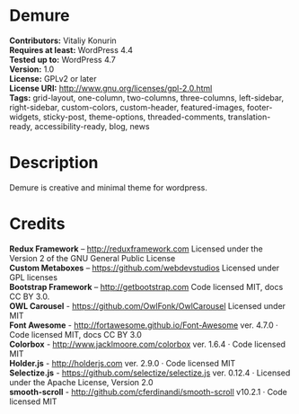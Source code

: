 # Demure
**Contributors:** Vitaliy Konurin <br />
**Requires at least:** WordPress 4.4<br />
**Tested up to:** WordPress 4.7<br />
**Version:** 1.0<br />
**License:** GPLv2 or later<br />
**License URI:** http://www.gnu.org/licenses/gpl-2.0.html<br />
**Tags:** grid-layout, one-column, two-columns, three-columns, left-sidebar, right-sidebar, custom-colors, custom-header, featured-images, footer-widgets, sticky-post, theme-options, threaded-comments, translation-ready, accessibility-ready, blog, news
<br />

# Description
Demure is creative and minimal theme for wordpress.

# Credits
**Redux Framework** – http://reduxframework.com Licensed under the Version 2 of the GNU General Public License <br />
**Custom Metaboxes** – https://github.com/webdevstudios Licensed under GPL licenses<br />
**Bootstrap Framework** – http://getbootstrap.com Code licensed MIT, docs CC BY 3.0.<br />
**OWL Carousel**  - https://github.com/OwlFonk/OwlCarousel Licensed under MIT<br />
**Font Awesome** - http://fortawesome.github.io/Font-Awesome  ver. 4.7.0 · Code licensed MIT, docs CC BY 3.0<br />
**Colorbox** - http://www.jacklmoore.com/colorbox ver. 1.6.4 · Code licensed MIT<br />
**Holder.js** - http://holderjs.com ver. 2.9.0 · Code licensed MIT<br />
**Selectize.js** - https://github.com/selectize/selectize.js ver. 0.12.4 · Licensed under the Apache License, Version 2.0<br />
**smooth-scroll** - http://github.com/cferdinandi/smooth-scroll v10.2.1 · Code licensed MIT<br />

